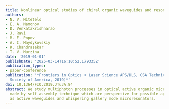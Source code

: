 ```yaml
---
title: Nonlinear optical studies of chiral organic waveguides and resonators
authors:
- N. V. Mitetelo
- E. A. Mamonov
- D. Venkatakrishnarao
- J. Ravi
- M. E. Popov
- A. I. Maydykovskiy
- R. Chandrasekar
- T. V. Murzina
date: '2019-01-01'
publishDate: '2025-03-14T16:10:52.179335Z'
publication_types:
- paper-conference
publication: '*Frontiers in Optics + Laser Science APS/DLS, OSA Technical Digest (Optical
  Society of America, 2019)*'
doi: 10.1364/FIO.2019.JTu3A.84
abstract: We study multiphoton processes in optical active organic microrods and microspheres
  made by self-assembly technique which are perspective for possible applications
  as active waveguides and whispering gallery mode microresonators.
---
```

